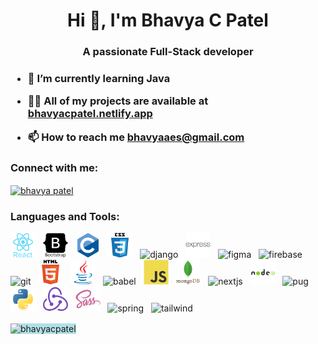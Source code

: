 <h1 align="center">Hi 👋, I'm Bhavya C Patel</h1>
<h3 align="center">A passionate Full-Stack developer <h3>

- 🌱 I’m currently learning **Java**

- 👨‍💻 All of my projects are available at [bhavyacpatel.netlify.app](bhavyacpatel.netlify.app)

- 📫 How to reach me **bhavyaaes@gmail.com**

<h3 align="left">Connect with me:</h3>
<p align="left">
<a href="https://linkedin.com/in/bhavya patel" target="blank"><img align="center" src="https://raw.githubusercontent.com/rahuldkjain/github-profile-readme-generator/master/src/images/icons/Social/linked-in-alt.svg" alt="bhavya patel" height="30" width="40" /></a>
</p>

<h3 align="left">Languages and Tools:</h3>
<p align="left"> 
  <img src="https://raw.githubusercontent.com/devicons/devicon/master/icons/react/react-original-wordmark.svg" alt="react" width="40" height="40"/> &nbsp; 
  <img src="https://raw.githubusercontent.com/devicons/devicon/master/icons/bootstrap/bootstrap-plain-wordmark.svg" alt="bootstrap" width="40" height="40"/> &nbsp;
  <img src="https://raw.githubusercontent.com/devicons/devicon/master/icons/c/c-original.svg" alt="c" width="40" height="40"/>  &nbsp;
  <img src="https://raw.githubusercontent.com/devicons/devicon/master/icons/css3/css3-original-wordmark.svg" alt="css3" width="40" height="40"/> &nbsp;
  <img src="https://cdn.worldvectorlogo.com/logos/django.svg" alt="django" width="40" height="40"/>  &nbsp;
  <img src="https://raw.githubusercontent.com/devicons/devicon/master/icons/express/express-original-wordmark.svg" alt="express" width="40" height="40"/> &nbsp;
  <img src="https://www.vectorlogo.zone/logos/figma/figma-icon.svg" alt="figma" width="40" height="40"/> &nbsp;
  <img src="https://www.vectorlogo.zone/logos/firebase/firebase-icon.svg" alt="firebase" width="40" height="40"/> &nbsp;
  <img src="https://www.vectorlogo.zone/logos/git-scm/git-scm-icon.svg" alt="git" width="40" height="40"/>  &nbsp;
  <img src="https://raw.githubusercontent.com/devicons/devicon/master/icons/html5/html5-original-wordmark.svg" alt="html5" width="40" height="40"/>  &nbsp;
  <img src="https://raw.githubusercontent.com/devicons/devicon/master/icons/java/java-original.svg" alt="java" width="40" height="40"/> &nbsp;
  <img src="https://www.vectorlogo.zone/logos/babeljs/babeljs-icon.svg" alt="babel" width="40" height="40"/> &nbsp;
  <img src="https://raw.githubusercontent.com/devicons/devicon/master/icons/javascript/javascript-original.svg" alt="javascript" width="40" height="40"/> &nbsp;
  <img src="https://raw.githubusercontent.com/devicons/devicon/master/icons/mongodb/mongodb-original-wordmark.svg" alt="mongodb" width="40" height="40"/> &nbsp;
  <img src="https://cdn.worldvectorlogo.com/logos/nextjs-2.svg" alt="nextjs" width="40" height="40"/> &nbsp;
  <img src="https://raw.githubusercontent.com/devicons/devicon/master/icons/nodejs/nodejs-original-wordmark.svg" alt="nodejs" width="40" height="40"/>  &nbsp;
  <img src="https://cdn.worldvectorlogo.com/logos/pug.svg" alt="pug" width="40" height="40"/>  &nbsp;
  <img src="https://raw.githubusercontent.com/devicons/devicon/master/icons/python/python-original.svg" alt="python" width="40" height="40"/> &nbsp;
  <img src="https://raw.githubusercontent.com/devicons/devicon/master/icons/redux/redux-original.svg" alt="redux" width="40" height="40"/>  &nbsp;
  <img src="https://raw.githubusercontent.com/devicons/devicon/master/icons/sass/sass-original.svg" alt="sass" width="40" height="40"/> &nbsp;
  <img src="https://www.vectorlogo.zone/logos/springio/springio-icon.svg" alt="spring" width="40" height="40"/> &nbsp;
  <img src="https://www.vectorlogo.zone/logos/tailwindcss/tailwindcss-icon.svg" alt="tailwind" width="40" height="40"/> &nbsp;
</p>
<p><img style="background-color:powderblue;" align="center" src="https://github-readme-stats.vercel.app/api/top-langs?username=bhavyacpatel&show_icons=true&locale=en&layout=compact&theme=radical" alt="bhavyacpatel" /></p>
